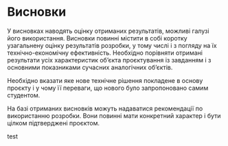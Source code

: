 # Висновки

У висновках наводять оцінку отриманих результатів, можливі галузі його використання. Висновки повинні містити в собі коротку узагальнену оцінку результатів розробки, у
тому числі і з погляду на їх технічно-економічну ефективність. Необхідно порівняти
отримані результати усіх характеристик об’єкта проєктування із завданням і з основними показниками сучасних аналогічних об’єктів.

Необхідно вказати яке нове технічне рішення покладене в основу проєкту і у чому її
переваги, що нового було запропоновано самим студентом. 

На базі отриманих висновків можуть надаватися рекомендації по використанню розробки. Вони повинні
мати конкретний характер і бути цілком підтверджені проєктом.

test
